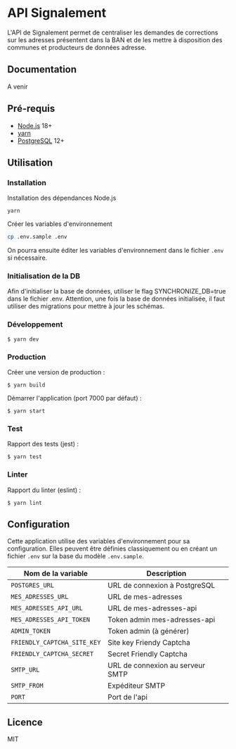 # API Signalement

L'API de Signalement permet de centraliser les demandes de corrections sur les adresses présentent dans la BAN et de les mettre à disposition des communes et producteurs de données adresse.

## Documentation

A venir

## Pré-requis

- [Node.js](https://nodejs.org) 18+
- [yarn](https://www.yarnpkg.com)
- [PostgreSQL](https://www.postgresql.org/) 12+

## Utilisation

### Installation

Installation des dépendances Node.js

```
yarn
```

Créer les variables d'environnement

```bash
cp .env.sample .env
```

On pourra ensuite éditer les variables d'environnement dans le fichier `.env` si nécessaire.

### Initialisation de la DB

Afin d'initialiser la base de données, utiliser le flag SYNCHRONIZE_DB=true dans le fichier .env. Attention, une fois la base de données initialisée, il faut utiliser des migrations pour mettre à jour les schémas.

### Développement

```
$ yarn dev
```

### Production

Créer une version de production :

```
$ yarn build
```

Démarrer l'application (port 7000 par défaut) :

```
$ yarn start
```

### Test

Rapport des tests (jest) :

```
$ yarn test
```

### Linter

Rapport du linter (eslint) :

```
$ yarn lint
```

## Configuration

Cette application utilise des variables d'environnement pour sa configuration.
Elles peuvent être définies classiquement ou en créant un fichier `.env` sur la base du modèle `.env.sample`.

| Nom de la variable          | Description                      |
| --------------------------- | -------------------------------- |
| `POSTGRES_URL`              | URL de connexion à PostgreSQL    |
| `MES_ADRESSES_URL`          | URL de mes-adresses              |
| `MES_ADRESSES_API_URL`      | URL de mes-adresses-api          |
| `MES_ADRESSES_API_TOKEN`    | Token admin mes-adresses-api     |
| `ADMIN_TOKEN`               | Token admin (à générer)          |
| `FRIENDLY_CAPTCHA_SITE_KEY` | Site key Friendy Captcha         |
| `FRIENDLY_CAPTCHA_SECRET`   | Secret Friendly Captcha          |
| `SMTP_URL`                  | URL de connexion au serveur SMTP |
| `SMTP_FROM`                 | Expéditeur SMTP                  |
| `PORT`                      | Port de l'api                    |

## Licence

MIT
